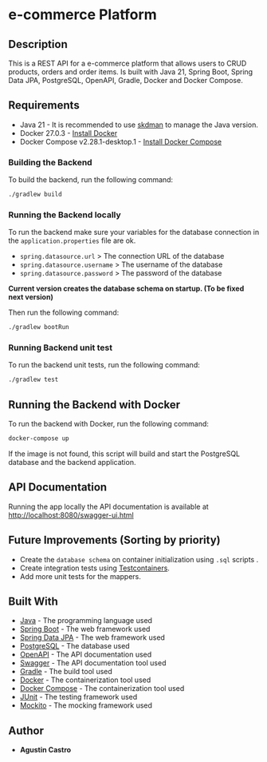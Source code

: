 # e-commerce Platform

## Description

This is a REST API for a e-commerce platform that allows users to CRUD products, orders and order items.
Is built with Java 21, Spring Boot, Spring Data JPA, PostgreSQL, OpenAPI, Gradle, Docker and Docker Compose.

## Requirements

* Java 21 - It is recommended to use [skdman](https://sdkman.io/) to manage the Java version.
* Docker 27.0.3 - [Install Docker](https://docs.docker.com/get-docker/)
* Docker Compose v2.28.1-desktop.1 - [Install Docker Compose](https://docs.docker.com/compose/install/)

### Building the Backend

To build the backend, run the following command:

```bash
./gradlew build
```
### Running the Backend locally

To run the backend make sure your variables for the database connection in the `application.properties` file are ok.
    
* `spring.datasource.url` > The connection URL of the database
* `spring.datasource.username` > The username of the database
* `spring.datasource.password` > The password of the database

**Current version creates the database schema on startup. (To be fixed next version)**


Then run the following command:

```bash
./gradlew bootRun
```

### Running Backend unit test

To run the backend unit tests, run the following command:

```bash
./gradlew test
```

## Running the Backend with Docker

To run the backend with Docker, run the following command:

```bash
docker-compose up
```

If the image is not found, this script will build and start the PostgreSQL database and the backend application.

## API Documentation

Running the app locally the API documentation is available at [http://localhost:8080/swagger-ui.html](http://localhost:8080/swagger-ui.html)

## Future Improvements (Sorting by priority)

* Create the `database schema` on container initialization using `.sql` scripts .
* Create integration tests using [Testcontainers](https://testcontainers.com/).
* Add more unit tests for the mappers.

## Built With

* [Java](https://www.java.com/) - The programming language used
* [Spring Boot](https://spring.io/projects/spring-boot) - The web framework used
* [Spring Data JPA](https://spring.io/projects/spring-data-jpa) - The web framework used
* [PostgreSQL](https://www.postgresql.org/) - The database used
* [OpenAPI](https://swagger.io/specification/) - The API documentation used
* [Swagger](https://swagger.io/) - The API documentation tool used
* [Gradle](https://gradle.org/) - The build tool used
* [Docker](https://www.docker.com/) - The containerization tool used
* [Docker Compose](https://docs.docker.com/compose/) - The containerization tool used
* [JUnit](https://junit.org/junit5/) - The testing framework used
* [Mockito](https://site.mockito.org/) - The mocking framework used

## Author
* **Agustin Castro**